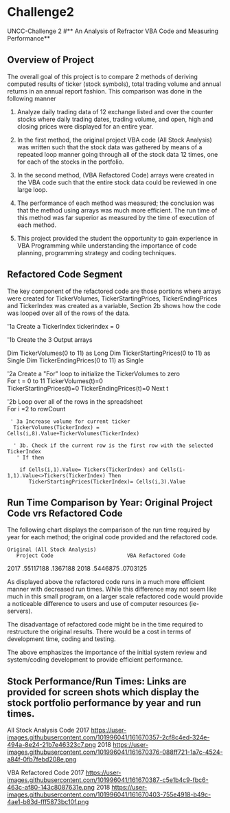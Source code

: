 # Challenge2
UNCC-Challenge 2
#** An Analysis of Refractor VBA Code and Measuring Performance**

## Overview of Project

The overall goal of this project is to compare 2 methods of deriving computed results of ticker (stock symbols), total trading volume and annual returns in an annual report fashion. This comparison was done in the following manner 

1. Analyze daily trading data of 12 exchange listed and over the counter stocks where daily trading dates, trading volume, and open, high and closing prices were displayed for an entire year.

2. In the first method, the original project VBA code (All Stock Analysis) was written such that the stock data was gathered by means of a repeated loop manner going through all of the stock data 12 times, one for each of the stocks in the portfolio.

3. In the second method, (VBA Refactored Code) arrays were created in the VBA code such that the entire stock data could be reviewed in one large loop. 

4. The performance of each method was measured; the conclusion was that the method using arrays was much more efficient. The run time of this method was far superior as measured by the time of execution of each method.

5. This project provided the student the opportunity to gain experience in VBA Programming while understanding the importance of code planning, programming strategy and coding techniques. 


## Refactored Code Segment

The key component of the refactored code are those portions where arrays were created for TickerVolumes, TickerStartingPrices, TickerEndingPrices and TickerIndex was created as a variable, Section 2b shows how the code was looped over all of the rows of the data.

'1a Create a TickerIndex
  tickerindex = 0

'1b Create the 3 Output arrays

  Dim TickerVolumes(0 to 11) as Long
  Dim TickerStartingPrices(0 to 11) as Single
  Dim TickerEndingPrices(0 to 11) as Single

 '2a Create a "For" loop to initialize the TickerVolumes to zero     
  For t = 0 to 11
    TickerVolumes(t)=0   
    TickerStartingPrices(t)=0
    TickerEndingPrices(t)=0
  Next t

 '2b Loop over all of the rows in the spreadsheet                
  For i =2 to rowCount
             
     ' 3a Increase volume for current ticker
      TickerVolumes(TickerIndex) = Cells(i,8).Value+TickerVolumes(TickerIndex)
       
      ' 3b. Check if the current row is the first row with the selected TickerIndex
       ' If then

        if Cells(i,1).Value= Tickers(TickerIndex) and Cells(i-1,1).Value<>Tickers(TickerIndex) Then
           TickerStartingPrices(TickerIndex)= Cells(i,3).Value


## Run Time Comparison by Year: Original Project Code vrs Refactored Code 

The following chart displays the comparison of the run time required by year for each method; the original code provided and the refactored code.


	Original (All Stock Analysis) 
       Project Code	                       VBA Refactored Code

2017	      .55117188	                          .1367188
2018	      .5446875	                          .0703125


   As displayed above the refactored code runs in a much more efficient manner with decreased run times. While this difference may not seem like much in this small program, on a larger scale refactored code
would provide a noticeable difference to users and use of computer resources (ie-servers). 

   The disadvantage of refactored code might be in the time required to restructure the original results. There would be a cost in terms of development time, coding and testing. 

   The above emphasizes the importance of the initial system review and system/coding development to provide efficient performance. 

## Stock Performance/Run Times: Links are provided for screen shots which display the stock portfolio performance by year and run times.


All Stock Analysis Code	
2017	https://user-images.githubusercontent.com/101996041/161670357-2cf8c4ed-324e-494a-8e24-21b7e46323c7.png
2018	https://user-images.githubusercontent.com/101996041/161670376-088ff721-1a7c-4524-a84f-0fb7febd208e.png

VBA Refactored Code	
2017	https://user-images.githubusercontent.com/101996041/161670387-c5e1b4c9-fbc6-463c-af80-143c8087631e.png
2018	https://user-images.githubusercontent.com/101996041/161670403-755e4918-b49c-4ae1-b83d-fff5873bc10f.png



